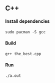 ## C++
#### Install dependencies
`sudo pacman -S gcc`
#### Build
`g++ the_best.cpp`
#### Run
`./a.out`
